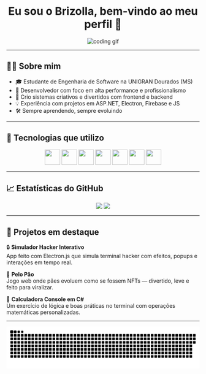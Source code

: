 <h1 align="center">Eu sou o Brizolla, bem-vindo ao meu perfil 👋</h1>

<p align="center">
  <img src="https://media.giphy.com/media/qgQUggAC3Pfv687qPC/giphy.gif" width="200" alt="coding gif"/>
</p>

---

## 👨‍💻 Sobre mim

- 🎓 Estudante de Engenharia de Software na UNIGRAN Dourados (MS)
- 🧠 Desenvolvedor com foco em alta performance e profissionalismo
- 🚀 Crio sistemas criativos e divertidos com frontend e backend
- 💡 Experiência com projetos em ASP.NET, Electron, Firebase e JS
- 🛠️ Sempre aprendendo, sempre evoluindo

---

## 🚀 Tecnologias que utilizo

<div align="center">
  <img src="https://cdn.jsdelivr.net/gh/devicons/devicon/icons/csharp/csharp-original.svg" width="40" height="40" />
  <img src="https://cdn.jsdelivr.net/gh/devicons/devicon/icons/dot-net/dot-net-original.svg" width="40" height="40" />
  <img src="https://cdn.jsdelivr.net/gh/devicons/devicon/icons/javascript/javascript-original.svg" width="40" height="40" />
  <img src="https://cdn.jsdelivr.net/gh/devicons/devicon/icons/html5/html5-original.svg" width="40" height="40" />
  <img src="https://cdn.jsdelivr.net/gh/devicons/devicon/icons/css3/css3-original.svg" width="40" height="40" />
  <img src="https://cdn.jsdelivr.net/gh/devicons/devicon/icons/firebase/firebase-plain.svg" width="40" height="40" />
  <img src="https://cdn.jsdelivr.net/gh/devicons/devicon/icons/sqlserver/sqlserver-plain.svg" width="40" height="40" />
</div>

---

## 📈 Estatísticas do GitHub

<div align="center">
  <img height="180em" src="https://github-readme-stats.vercel.app/api?username=brizadev&show_icons=true&theme=tokyonight" />
  <img height="180em" src="https://github-readme-stats.vercel.app/api/top-langs/?username=brizadev&layout=compact&theme=tokyonight" />
</div>

---

## 🧩 Projetos em destaque

🔒 **Simulador Hacker Interativo**  
App feito com Electron.js que simula terminal hacker com efeitos, popups e interações em tempo real.

🥖 **Pelo Pão**  
Jogo web onde pães evoluem como se fossem NFTs — divertido, leve e feito para viralizar.

🧮 **Calculadora Console em C#**  
Um exercício de lógica e boas práticas no terminal com operações matemáticas personalizadas.

---

<picture>
  <source media="(prefers-color-scheme: dark)" srcset="https://raw.githubusercontent.com/brizadev/brizadev/output/github-contribution-grid-snake-dark.svg" />
  <img alt="GitHub Snake" src="https://github.com/brizadev/brizadev/blob/main/output/github-contribution-grid-snake.svg" />
</picture>



